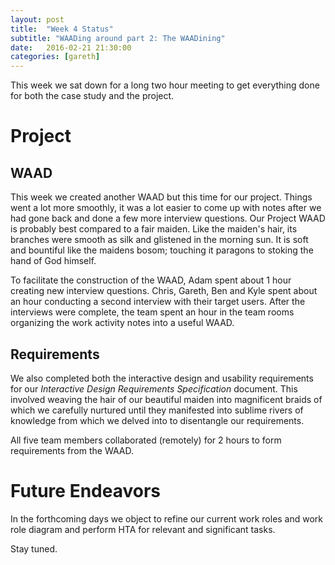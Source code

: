 ```yaml
---
layout: post
title:  "Week 4 Status"
subtitle: "WAADing around part 2: The WAADining"
date:   2016-02-21 21:30:00
categories: [gareth]
---
```


This week we sat down for a long two hour meeting to get everything done for both the case study and the project.

# Project

## WAAD
This week we created another WAAD but this time for our project. Things went a lot more smoothly, it was a lot easier to come up with notes after we had gone back and done a few more interview questions. Our Project WAAD is probably best compared to a fair maiden. Like the maiden's hair, its branches were smooth as silk and glistened in the morning sun. It is soft and bountiful like the maidens bosom; touching it paragons to stoking the hand of God himself.

To facilitate the construction of the WAAD, Adam spent about 1 hour creating new interview questions. Chris, Gareth, Ben and Kyle spent about an hour conducting a second interview with their target users. After the interviews were complete, the team spent an hour in the team rooms organizing the work activity notes into a useful WAAD.

## Requirements
We also completed both the interactive design and usability requirements for our _Interactive Design Requirements Specification_ document. This involved weaving the hair of our beautiful maiden into magnificent braids of which we carefully nurtured until they manifested into sublime rivers of knowledge from which we delved into to disentangle our requirements.

All five team members collaborated (remotely) for 2 hours to form requirements from the WAAD.
# Future Endeavors
In the forthcoming days we object to refine our current work roles and work role diagram and perform HTA for relevant and significant tasks.

Stay tuned.
